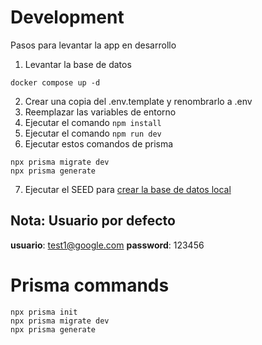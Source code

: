 # Development
Pasos para levantar la app en desarrollo

1. Levantar la base de datos
```
docker compose up -d
```

2. Crear una copia del .env.template y renombrarlo a .env
3. Reemplazar las variables de entorno
4. Ejecutar el comando ``` npm install ```
5. Ejecutar el comando ``` npm run dev ```
6. Ejecutar estos comandos de prisma 
```
npx prisma migrate dev
npx prisma generate
```
7. Ejecutar el SEED para [crear la base de datos local](http://localhost:3000/api/seed)

## Nota: Usuario por defecto
__usuario__: test1@google.com
__password__: 123456

# Prisma commands
```
npx prisma init
npx prisma migrate dev
npx prisma generate
```